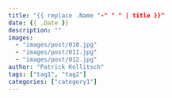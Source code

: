 ```yaml
---
title: "{{ replace .Name "-" " " | title }}"
date: {{ .Date }}
description: ""
images:
  - "images/post/010.jpg"
  - "images/post/011.jpg"
  - "images/post/012.jpg"
author: "Patrick Kollitsch"
tags: ["tag1", "tag2"]
categories: ["category1"]
---
```

